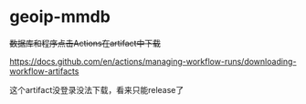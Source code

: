# geoip-mmdb
~~数据库和程序点击Actions在artifact中下载~~

https://docs.github.com/en/actions/managing-workflow-runs/downloading-workflow-artifacts

这个artifact没登录没法下载，看来只能release了
